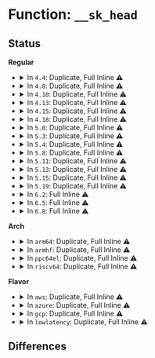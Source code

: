 # Function: <code>__sk_head</code>

## Status
<b>Regular</b>
<ul>
<li>
<details>
<summary>In <code>4.4</code>: Duplicate, Full Inline ⚠️</summary>

**Collision:** Static Duplication

**Inline:** Full

**Transformation:** False

**Instances:**

```
In net/ipv4/inet_hashtables.c (ffffffff81763041)
Location: include/net/sock.h:510
Inline: True
Inline callers:
  - net/ipv4/inet_hashtables.c:__inet_hash_connect
```
```
In net/ipv4/raw.c (0)
Location: include/net/sock.h:510
Inline: True
```
```
In net/unix/af_unix.c (0)
Location: include/net/sock.h:510
Inline: True
```
```
In net/ipv6/raw.c (0)
Location: include/net/sock.h:510
Inline: True
```
</details>
</li>
<li>
<details>
<summary>In <code>4.8</code>: Duplicate, Full Inline ⚠️</summary>

**Collision:** Static Duplication

**Inline:** Full

**Transformation:** False

**Instances:**

```
In net/ipv4/inet_hashtables.c (ffffffff817cf414)
Location: include/net/sock.h:503
Inline: True
Inline callers:
  - net/ipv4/inet_hashtables.c:__inet_hash_connect
```
```
In net/ipv4/tcp_ipv4.c (ffffffff817e921d)
Location: include/net/sock.h:503
Inline: True
```
```
In net/ipv4/raw.c (ffffffff817f17ef)
Location: include/net/sock.h:503
Inline: True
Inline callers:
  - net/ipv4/raw.c:raw_get_next
  - net/ipv4/raw.c:raw_icmp_error
  - net/ipv4/raw.c:raw_local_deliver
```
```
In net/unix/af_unix.c (0)
Location: include/net/sock.h:503
Inline: True
```
```
In net/ipv6/raw.c (ffffffff81854d92)
Location: include/net/sock.h:503
Inline: True
Inline callers:
  - net/ipv6/raw.c:raw6_icmp_error
  - net/ipv6/raw.c:raw6_local_deliver
```
</details>
</li>
<li>
<details>
<summary>In <code>4.10</code>: Duplicate, Full Inline ⚠️</summary>

**Collision:** Static Duplication

**Inline:** Full

**Transformation:** False

**Instances:**

```
In net/ipv4/inet_hashtables.c (ffffffff817ff204)
Location: include/net/sock.h:524
Inline: True
Inline callers:
  - net/ipv4/inet_hashtables.c:__inet_hash_connect
```
```
In net/ipv4/tcp_ipv4.c (ffffffff8181941f)
Location: include/net/sock.h:524
Inline: True
```
```
In net/ipv4/raw.c (ffffffff8182256c)
Location: include/net/sock.h:524
Inline: True
Inline callers:
  - net/ipv4/raw.c:raw_get_next
  - net/ipv4/raw.c:raw_icmp_error
  - net/ipv4/raw.c:raw_local_deliver
```
```
In net/unix/af_unix.c (0)
Location: include/net/sock.h:524
Inline: True
```
```
In net/ipv6/raw.c (ffffffff81886b02)
Location: include/net/sock.h:524
Inline: True
Inline callers:
  - net/ipv6/raw.c:raw6_icmp_error
  - net/ipv6/raw.c:raw6_local_deliver
```
</details>
</li>
<li>
<details>
<summary>In <code>4.13</code>: Duplicate, Full Inline ⚠️</summary>

**Collision:** Static Duplication

**Inline:** Full

**Transformation:** False

**Instances:**

```
In net/ipv4/inet_hashtables.c (ffffffff8181f46c)
Location: include/net/sock.h:539
Inline: True
Inline callers:
  - net/ipv4/inet_hashtables.c:__inet_hash_connect
```
```
In net/ipv4/tcp_ipv4.c (ffffffff8183a5e9)
Location: include/net/sock.h:539
Inline: True
```
```
In net/ipv4/raw.c (ffffffff818431d7)
Location: include/net/sock.h:539
Inline: True
Inline callers:
  - net/ipv4/raw.c:raw_get_next
  - net/ipv4/raw.c:raw_icmp_error
  - net/ipv4/raw.c:raw_local_deliver
```
```
In net/unix/af_unix.c (0)
Location: include/net/sock.h:539
Inline: True
```
```
In net/ipv6/raw.c (ffffffff818ad02e)
Location: include/net/sock.h:539
Inline: True
Inline callers:
  - net/ipv6/raw.c:raw6_icmp_error
  - net/ipv6/raw.c:raw6_local_deliver
```
</details>
</li>
<li>
<details>
<summary>In <code>4.15</code>: Duplicate, Full Inline ⚠️</summary>

**Collision:** Static Duplication

**Inline:** Full

**Transformation:** False

**Instances:**

```
In net/ipv4/inet_hashtables.c (ffffffff8189e3cc)
Location: include/net/sock.h:543
Inline: True
Inline callers:
  - net/ipv4/inet_hashtables.c:__inet_hash_connect
```
```
In net/ipv4/tcp_ipv4.c (ffffffff818ba0e9)
Location: include/net/sock.h:543
Inline: True
```
```
In net/ipv4/raw.c (ffffffff818c2b97)
Location: include/net/sock.h:543
Inline: True
Inline callers:
  - net/ipv4/raw.c:raw_get_next
  - net/ipv4/raw.c:raw_icmp_error
  - net/ipv4/raw.c:raw_local_deliver
```
```
In net/unix/af_unix.c (0)
Location: include/net/sock.h:543
Inline: True
```
```
In net/ipv6/raw.c (ffffffff8192fc3e)
Location: include/net/sock.h:543
Inline: True
Inline callers:
  - net/ipv6/raw.c:raw6_icmp_error
  - net/ipv6/raw.c:raw6_local_deliver
```
</details>
</li>
<li>
<details>
<summary>In <code>4.18</code>: Duplicate, Full Inline ⚠️</summary>

**Collision:** Static Duplication

**Inline:** Full

**Transformation:** False

**Instances:**

```
In net/ipv4/inet_hashtables.c (ffffffff818f2e44)
Location: include/net/sock.h:550
Inline: True
Inline callers:
  - net/ipv4/inet_hashtables.c:__inet_hash_connect
```
```
In net/ipv4/tcp_ipv4.c (ffffffff81910b90)
Location: include/net/sock.h:550
Inline: True
```
```
In net/ipv4/raw.c (ffffffff81918dd8)
Location: include/net/sock.h:550
Inline: True
Inline callers:
  - net/ipv4/raw.c:raw_get_next
  - net/ipv4/raw.c:raw_icmp_error
  - net/ipv4/raw.c:raw_local_deliver
  - net/ipv4/raw.c:raw_local_deliver
```
```
In net/unix/af_unix.c (ffffffff81958c4e)
Location: include/net/sock.h:550
Inline: True
Inline callers:
  - net/unix/af_unix.c:unix_next_socket
```
```
In net/ipv6/raw.c (ffffffff819888de)
Location: include/net/sock.h:550
Inline: True
Inline callers:
  - net/ipv6/raw.c:raw6_icmp_error
  - net/ipv6/raw.c:raw6_local_deliver
  - net/ipv6/raw.c:raw6_local_deliver
```
</details>
</li>
<li>
<details>
<summary>In <code>5.0</code>: Duplicate, Full Inline ⚠️</summary>

**Collision:** Static Duplication

**Inline:** Full

**Transformation:** False

**Instances:**

```
In net/ipv4/inet_hashtables.c (ffffffff81920b74)
Location: include/net/sock.h:570
Inline: True
Inline callers:
  - net/ipv4/inet_hashtables.c:__inet_hash_connect
```
```
In net/ipv4/tcp_ipv4.c (ffffffff8193e880)
Location: include/net/sock.h:570
Inline: True
```
```
In net/ipv4/raw.c (ffffffff81947628)
Location: include/net/sock.h:570
Inline: True
Inline callers:
  - net/ipv4/raw.c:raw_get_next
  - net/ipv4/raw.c:raw_icmp_error
  - net/ipv4/raw.c:raw_local_deliver
  - net/ipv4/raw.c:raw_local_deliver
```
```
In net/unix/af_unix.c (ffffffff8198d7fe)
Location: include/net/sock.h:570
Inline: True
Inline callers:
  - net/unix/af_unix.c:unix_next_socket
```
```
In net/ipv6/raw.c (ffffffff819bf24e)
Location: include/net/sock.h:570
Inline: True
Inline callers:
  - net/ipv6/raw.c:raw6_icmp_error
  - net/ipv6/raw.c:raw6_local_deliver
  - net/ipv6/raw.c:raw6_local_deliver
```
</details>
</li>
<li>
<details>
<summary>In <code>5.3</code>: Duplicate, Full Inline ⚠️</summary>

**Collision:** Static Duplication

**Inline:** Full

**Transformation:** False

**Instances:**

```
In net/ipv4/inet_hashtables.c (ffffffff81983455)
Location: include/net/sock.h:572
Inline: True
Inline callers:
  - net/ipv4/inet_hashtables.c:__inet_hash_connect
```
```
In net/ipv4/tcp_ipv4.c (ffffffff819a2cb4)
Location: include/net/sock.h:572
Inline: True
```
```
In net/ipv4/raw.c (ffffffff819abcb8)
Location: include/net/sock.h:572
Inline: True
Inline callers:
  - net/ipv4/raw.c:raw_get_next
  - net/ipv4/raw.c:raw_icmp_error
  - net/ipv4/raw.c:raw_local_deliver
  - net/ipv4/raw.c:raw_local_deliver
```
```
In net/unix/af_unix.c (ffffffff819f8efd)
Location: include/net/sock.h:572
Inline: True
Inline callers:
  - net/unix/af_unix.c:unix_next_socket
```
```
In net/ipv6/raw.c (ffffffff81a2de8e)
Location: include/net/sock.h:572
Inline: True
Inline callers:
  - net/ipv6/raw.c:raw6_icmp_error
  - net/ipv6/raw.c:raw6_local_deliver
  - net/ipv6/raw.c:raw6_local_deliver
```
</details>
</li>
<li>
<details>
<summary>In <code>5.4</code>: Duplicate, Full Inline ⚠️</summary>

**Collision:** Static Duplication

**Inline:** Full

**Transformation:** False

**Instances:**

```
In net/ipv4/inet_hashtables.c (ffffffff819b9ccb)
Location: include/net/sock.h:572
Inline: True
Inline callers:
  - net/ipv4/inet_hashtables.c:__inet_hash_connect
```
```
In net/ipv4/raw.c (ffffffff819e2968)
Location: include/net/sock.h:572
Inline: True
Inline callers:
  - net/ipv4/raw.c:raw_get_next
  - net/ipv4/raw.c:raw_icmp_error
  - net/ipv4/raw.c:raw_local_deliver
  - net/ipv4/raw.c:raw_local_deliver
```
```
In net/unix/af_unix.c (ffffffff81a2fb4d)
Location: include/net/sock.h:572
Inline: True
Inline callers:
  - net/unix/af_unix.c:unix_next_socket
```
```
In net/ipv6/raw.c (ffffffff81a649fe)
Location: include/net/sock.h:572
Inline: True
Inline callers:
  - net/ipv6/raw.c:raw6_icmp_error
  - net/ipv6/raw.c:raw6_local_deliver
  - net/ipv6/raw.c:raw6_local_deliver
```
</details>
</li>
<li>
<details>
<summary>In <code>5.8</code>: Duplicate, Full Inline ⚠️</summary>

**Collision:** Static Duplication

**Inline:** Full

**Transformation:** False

**Instances:**

```
In net/ipv4/inet_hashtables.c (ffffffff81aa44e7)
Location: include/net/sock.h:614
Inline: True
Inline callers:
  - net/ipv4/inet_hashtables.c:__inet_hash_connect
```
```
In net/ipv4/raw.c (ffffffff81acff5b)
Location: include/net/sock.h:614
Inline: True
Inline callers:
  - net/ipv4/raw.c:raw_get_next
  - net/ipv4/raw.c:raw_icmp_error
  - net/ipv4/raw.c:raw_local_deliver
  - net/ipv4/raw.c:raw_v4_input
```
```
In net/unix/af_unix.c (ffffffff81b23bd9)
Location: include/net/sock.h:614
Inline: True
Inline callers:
  - net/unix/af_unix.c:unix_next_socket
```
```
In net/ipv6/raw.c (ffffffff81b5d34a)
Location: include/net/sock.h:614
Inline: True
Inline callers:
  - net/ipv6/raw.c:raw6_icmp_error
  - net/ipv6/raw.c:raw6_local_deliver
  - net/ipv6/raw.c:ipv6_raw_deliver
```
</details>
</li>
<li>
<details>
<summary>In <code>5.11</code>: Duplicate, Full Inline ⚠️</summary>

**Collision:** Static Duplication

**Inline:** Full

**Transformation:** False

**Instances:**

```
In net/ipv4/inet_hashtables.c (ffffffff81aaeb37)
Location: include/net/sock.h:621
Inline: True
Inline callers:
  - net/ipv4/inet_hashtables.c:__inet_hash_connect
```
```
In net/ipv4/raw.c (ffffffff81adbedb)
Location: include/net/sock.h:621
Inline: True
Inline callers:
  - net/ipv4/raw.c:raw_get_next
  - net/ipv4/raw.c:raw_icmp_error
  - net/ipv4/raw.c:raw_local_deliver
  - net/ipv4/raw.c:raw_v4_input
```
```
In net/unix/af_unix.c (ffffffff81b325a9)
Location: include/net/sock.h:621
Inline: True
Inline callers:
  - net/unix/af_unix.c:unix_next_socket
```
```
In net/ipv6/raw.c (ffffffff81b6bb3a)
Location: include/net/sock.h:621
Inline: True
Inline callers:
  - net/ipv6/raw.c:raw6_icmp_error
  - net/ipv6/raw.c:raw6_local_deliver
  - net/ipv6/raw.c:ipv6_raw_deliver
```
</details>
</li>
<li>
<details>
<summary>In <code>5.13</code>: Duplicate, Full Inline ⚠️</summary>

**Collision:** Static Duplication

**Inline:** Full

**Transformation:** False

**Instances:**

```
In net/ipv4/inet_hashtables.c (ffffffff81a99d77)
Location: include/net/sock.h:621
Inline: True
Inline callers:
  - net/ipv4/inet_hashtables.c:__inet_hash_connect
```
```
In net/ipv4/raw.c (ffffffff81ac6d7c)
Location: include/net/sock.h:621
Inline: True
Inline callers:
  - net/ipv4/raw.c:raw_get_next
  - net/ipv4/raw.c:raw_icmp_error
  - net/ipv4/raw.c:raw_local_deliver
  - net/ipv4/raw.c:raw_v4_input
```
```
In net/unix/af_unix.c (ffffffff81b200d2)
Location: include/net/sock.h:621
Inline: True
Inline callers:
  - net/unix/af_unix.c:unix_next_socket
```
```
In net/ipv6/raw.c (ffffffff81b59e5a)
Location: include/net/sock.h:621
Inline: True
Inline callers:
  - net/ipv6/raw.c:raw6_icmp_error
  - net/ipv6/raw.c:raw6_local_deliver
  - net/ipv6/raw.c:ipv6_raw_deliver
```
</details>
</li>
<li>
<details>
<summary>In <code>5.15</code>: Duplicate, Full Inline ⚠️</summary>

**Collision:** Static Duplication

**Inline:** Full

**Transformation:** False

**Instances:**

```
In net/ipv4/inet_hashtables.c (ffffffff81b551e7)
Location: include/net/sock.h:633
Inline: True
Inline callers:
  - net/ipv4/inet_hashtables.c:__inet_hash_connect
```
```
In net/ipv4/raw.c (ffffffff81b8559c)
Location: include/net/sock.h:633
Inline: True
Inline callers:
  - net/ipv4/raw.c:raw_get_next
  - net/ipv4/raw.c:raw_icmp_error
  - net/ipv4/raw.c:raw_local_deliver
  - net/ipv4/raw.c:raw_v4_input
```
```
In net/unix/af_unix.c (ffffffff81be4f6f)
Location: include/net/sock.h:633
Inline: True
Inline callers:
  - net/unix/af_unix.c:unix_next_socket
```
```
In net/ipv6/raw.c (ffffffff81c214ca)
Location: include/net/sock.h:633
Inline: True
Inline callers:
  - net/ipv6/raw.c:raw6_icmp_error
  - net/ipv6/raw.c:raw6_local_deliver
  - net/ipv6/raw.c:ipv6_raw_deliver
```
</details>
</li>
<li>
<details>
<summary>In <code>5.19</code>: Duplicate, Full Inline ⚠️</summary>

**Collision:** Static Duplication

**Inline:** Full

**Transformation:** False

**Instances:**

```
In net/ipv4/inet_hashtables.c (ffffffff81ce2da1)
Location: include/net/sock.h:672
Inline: True
Inline callers:
  - net/ipv4/inet_hashtables.c:__inet_hash_connect
```
```
In net/unix/af_unix.c (ffffffff81d7cd8a)
Location: include/net/sock.h:672
Inline: True
Inline callers:
  - net/unix/af_unix.c:unix_get_first
```
</details>
</li>
<li>
<details>
<summary>In <code>6.2</code>: Full Inline ⚠️</summary>

**Collision:** Unique Static

**Inline:** Full

**Transformation:** False

**Instances:**

```
In net/unix/af_unix.c (ffffffff81f49eb8)
Location: include/net/sock.h:703
Inline: True
Inline callers:
  - net/unix/af_unix.c:unix_get_first
```
</details>
</li>
<li>
<details>
<summary>In <code>6.5</code>: Full Inline ⚠️</summary>

**Collision:** Unique Static

**Inline:** Full

**Transformation:** False

**Instances:**

```
In net/unix/af_unix.c (ffffffff81fa9b58)
Location: include/net/sock.h:705
Inline: True
Inline callers:
  - net/unix/af_unix.c:unix_get_first
```
</details>
</li>
<li>
<details>
<summary>In <code>6.8</code>: Full Inline ⚠️</summary>

**Collision:** Unique Static

**Inline:** Full

**Transformation:** False

**Instances:**

```
In net/unix/af_unix.c (ffffffff82076fd8)
Location: include/net/sock.h:688
Inline: True
Inline callers:
  - net/unix/af_unix.c:unix_get_first
```
</details>
</li>
</ul>
<b>Arch</b>
<ul>
<li>
<details>
<summary>In <code>arm64</code>: Duplicate, Full Inline ⚠️</summary>

**Collision:** Static Duplication

**Inline:** Full

**Transformation:** False

**Instances:**

```
In net/ipv4/inet_hashtables.c (ffff800010c6b560)
Location: include/net/sock.h:572
Inline: True
Inline callers:
  - net/ipv4/inet_hashtables.c:__inet_hash_connect
```
```
In net/ipv4/raw.c (ffff800010c9688c)
Location: include/net/sock.h:572
Inline: True
Inline callers:
  - net/ipv4/raw.c:raw_get_next
  - net/ipv4/raw.c:raw_icmp_error
  - net/ipv4/raw.c:raw_local_deliver
  - net/ipv4/raw.c:raw_local_deliver
```
```
In net/unix/af_unix.c (ffff800010cef064)
Location: include/net/sock.h:572
Inline: True
Inline callers:
  - net/unix/af_unix.c:unix_next_socket
```
```
In net/ipv6/raw.c (ffff800010d2a8e8)
Location: include/net/sock.h:572
Inline: True
Inline callers:
  - net/ipv6/raw.c:raw6_icmp_error
  - net/ipv6/raw.c:raw6_local_deliver
  - net/ipv6/raw.c:raw6_local_deliver
```
</details>
</li>
<li>
<details>
<summary>In <code>armhf</code>: Duplicate, Full Inline ⚠️</summary>

**Collision:** Static Duplication

**Inline:** Full

**Transformation:** False

**Instances:**

```
In net/ipv4/inet_hashtables.c (c0d7a5dc)
Location: include/net/sock.h:572
Inline: True
Inline callers:
  - net/ipv4/inet_hashtables.c:__inet_hash_connect
```
```
In net/ipv4/raw.c (c0da4f1c)
Location: include/net/sock.h:572
Inline: True
Inline callers:
  - net/ipv4/raw.c:raw_get_next
  - net/ipv4/raw.c:raw_icmp_error
  - net/ipv4/raw.c:raw_local_deliver
  - net/ipv4/raw.c:raw_local_deliver
```
```
In net/unix/af_unix.c (c0df6a54)
Location: include/net/sock.h:572
Inline: True
Inline callers:
  - net/unix/af_unix.c:unix_next_socket
```
```
In net/ipv6/raw.c (c0e2e864)
Location: include/net/sock.h:572
Inline: True
Inline callers:
  - net/ipv6/raw.c:raw6_icmp_error
  - net/ipv6/raw.c:raw6_local_deliver
  - net/ipv6/raw.c:raw6_local_deliver
```
</details>
</li>
<li>
<details>
<summary>In <code>ppc64el</code>: Duplicate, Full Inline ⚠️</summary>

**Collision:** Static Duplication

**Inline:** Full

**Transformation:** False

**Instances:**

```
In net/ipv4/inet_hashtables.c (c000000000d70a40)
Location: include/net/sock.h:572
Inline: True
Inline callers:
  - net/ipv4/inet_hashtables.c:__inet_hash_connect
```
```
In net/ipv4/raw.c (c000000000da8338)
Location: include/net/sock.h:572
Inline: True
Inline callers:
  - net/ipv4/raw.c:raw_get_next
  - net/ipv4/raw.c:raw_icmp_error
  - net/ipv4/raw.c:raw_local_deliver
  - net/ipv4/raw.c:raw_local_deliver
```
```
In net/unix/af_unix.c (c000000000e14bec)
Location: include/net/sock.h:572
Inline: True
Inline callers:
  - net/unix/af_unix.c:unix_next_socket
```
```
In net/ipv6/raw.c (c000000000e5baa8)
Location: include/net/sock.h:572
Inline: True
Inline callers:
  - net/ipv6/raw.c:raw6_icmp_error
  - net/ipv6/raw.c:raw6_local_deliver
  - net/ipv6/raw.c:raw6_local_deliver
```
</details>
</li>
<li>
<details>
<summary>In <code>riscv64</code>: Duplicate, Full Inline ⚠️</summary>

**Collision:** Static Duplication

**Inline:** Full

**Transformation:** False

**Instances:**

```
In net/ipv4/inet_hashtables.c (ffffffe0007d1154)
Location: include/net/sock.h:572
Inline: True
Inline callers:
  - net/ipv4/inet_hashtables.c:__inet_hash_connect
```
```
In net/ipv4/raw.c (ffffffe0007f5a9c)
Location: include/net/sock.h:572
Inline: True
Inline callers:
  - net/ipv4/raw.c:raw_get_next
  - net/ipv4/raw.c:raw_icmp_error
  - net/ipv4/raw.c:raw_local_deliver
  - net/ipv4/raw.c:raw_local_deliver
```
```
In net/unix/af_unix.c (ffffffe00083c11a)
Location: include/net/sock.h:572
Inline: True
Inline callers:
  - net/unix/af_unix.c:unix_next_socket
```
```
In net/ipv6/raw.c (ffffffe00086afb6)
Location: include/net/sock.h:572
Inline: True
Inline callers:
  - net/ipv6/raw.c:raw6_icmp_error
  - net/ipv6/raw.c:raw6_local_deliver
  - net/ipv6/raw.c:raw6_local_deliver
```
</details>
</li>
</ul>
<b>Flavor</b>
<ul>
<li>
<details>
<summary>In <code>aws</code>: Duplicate, Full Inline ⚠️</summary>

**Collision:** Static Duplication

**Inline:** Full

**Transformation:** False

**Instances:**

```
In net/ipv4/inet_hashtables.c (ffffffff81959b3b)
Location: include/net/sock.h:572
Inline: True
Inline callers:
  - net/ipv4/inet_hashtables.c:__inet_hash_connect
```
```
In net/ipv4/raw.c (ffffffff819827d8)
Location: include/net/sock.h:572
Inline: True
Inline callers:
  - net/ipv4/raw.c:raw_get_next
  - net/ipv4/raw.c:raw_icmp_error
  - net/ipv4/raw.c:raw_local_deliver
  - net/ipv4/raw.c:raw_local_deliver
```
```
In net/unix/af_unix.c (ffffffff819cf1dd)
Location: include/net/sock.h:572
Inline: True
Inline callers:
  - net/unix/af_unix.c:unix_next_socket
```
```
In net/ipv6/raw.c (ffffffff81a0408e)
Location: include/net/sock.h:572
Inline: True
Inline callers:
  - net/ipv6/raw.c:raw6_icmp_error
  - net/ipv6/raw.c:raw6_local_deliver
  - net/ipv6/raw.c:raw6_local_deliver
```
</details>
</li>
<li>
<details>
<summary>In <code>azure</code>: Duplicate, Full Inline ⚠️</summary>

**Collision:** Static Duplication

**Inline:** Full

**Transformation:** False

**Instances:**

```
In net/ipv4/inet_hashtables.c (ffffffff8191362b)
Location: include/net/sock.h:572
Inline: True
Inline callers:
  - net/ipv4/inet_hashtables.c:__inet_hash_connect
```
```
In net/ipv4/raw.c (ffffffff8193c298)
Location: include/net/sock.h:572
Inline: True
Inline callers:
  - net/ipv4/raw.c:raw_get_next
  - net/ipv4/raw.c:raw_icmp_error
  - net/ipv4/raw.c:raw_local_deliver
  - net/ipv4/raw.c:raw_local_deliver
```
```
In net/unix/af_unix.c (ffffffff8198bf9d)
Location: include/net/sock.h:572
Inline: True
Inline callers:
  - net/unix/af_unix.c:unix_next_socket
```
```
In net/ipv6/raw.c (ffffffff819c0e4e)
Location: include/net/sock.h:572
Inline: True
Inline callers:
  - net/ipv6/raw.c:raw6_icmp_error
  - net/ipv6/raw.c:raw6_local_deliver
  - net/ipv6/raw.c:raw6_local_deliver
```
</details>
</li>
<li>
<details>
<summary>In <code>gcp</code>: Duplicate, Full Inline ⚠️</summary>

**Collision:** Static Duplication

**Inline:** Full

**Transformation:** False

**Instances:**

```
In net/ipv4/inet_hashtables.c (ffffffff819c430b)
Location: include/net/sock.h:572
Inline: True
Inline callers:
  - net/ipv4/inet_hashtables.c:__inet_hash_connect
```
```
In net/ipv4/raw.c (ffffffff819ecfa8)
Location: include/net/sock.h:572
Inline: True
Inline callers:
  - net/ipv4/raw.c:raw_get_next
  - net/ipv4/raw.c:raw_icmp_error
  - net/ipv4/raw.c:raw_local_deliver
  - net/ipv4/raw.c:raw_local_deliver
```
```
In net/unix/af_unix.c (ffffffff81a39c5d)
Location: include/net/sock.h:572
Inline: True
Inline callers:
  - net/unix/af_unix.c:unix_next_socket
```
```
In net/ipv6/raw.c (ffffffff81a6eb0e)
Location: include/net/sock.h:572
Inline: True
Inline callers:
  - net/ipv6/raw.c:raw6_icmp_error
  - net/ipv6/raw.c:raw6_local_deliver
  - net/ipv6/raw.c:raw6_local_deliver
```
</details>
</li>
<li>
<details>
<summary>In <code>lowlatency</code>: Duplicate, Full Inline ⚠️</summary>

**Collision:** Static Duplication

**Inline:** Full

**Transformation:** False

**Instances:**

```
In net/ipv4/inet_hashtables.c (ffffffff819cdd77)
Location: include/net/sock.h:572
Inline: True
Inline callers:
  - net/ipv4/inet_hashtables.c:__inet_hash_connect
```
```
In net/ipv4/raw.c (ffffffff819f6e98)
Location: include/net/sock.h:572
Inline: True
Inline callers:
  - net/ipv4/raw.c:raw_get_next
  - net/ipv4/raw.c:raw_icmp_error
  - net/ipv4/raw.c:raw_local_deliver
  - net/ipv4/raw.c:raw_local_deliver
```
```
In net/unix/af_unix.c (ffffffff81a4629d)
Location: include/net/sock.h:572
Inline: True
Inline callers:
  - net/unix/af_unix.c:unix_next_socket
```
```
In net/ipv6/raw.c (ffffffff81a7b13e)
Location: include/net/sock.h:572
Inline: True
Inline callers:
  - net/ipv6/raw.c:raw6_icmp_error
  - net/ipv6/raw.c:raw6_local_deliver
  - net/ipv6/raw.c:raw6_local_deliver
```
</details>
</li>
</ul>

## Differences

